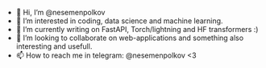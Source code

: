 - 👋 Hi, I’m @nesemenpolkov
- 👀 I’m interested in coding, data science and machine learning.
- 🌱 I’m currently writing on FastAPI, Torch/lightning and HF transformers :)
- 💞️ I’m looking to collaborate on web-applications and something also interesting and usefull.
- 📫 How to reach me in telegram: @nesemenpolkov <3

<!---
nesemenpolkov/nesemenpolkov is a ✨ special ✨ repository because its `README.md` (this file) appears on your GitHub profile.
You can click the Preview link to take a look at your changes.
--->

